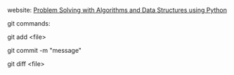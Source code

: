 website: [Problem Solving with Algorithms and Data Structures using Python](http://interactivepython.org/runestone/static/pythonds/index.html)

git commands:

git add \<file\>

git commit -m "message"

git diff \<file\>
